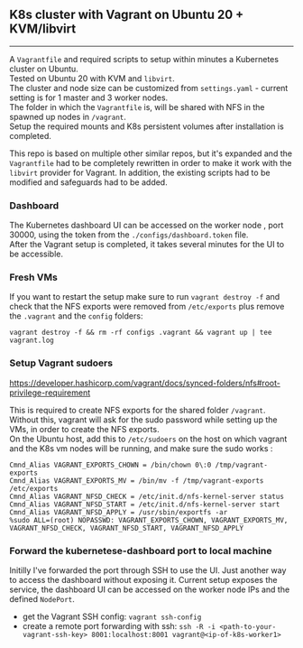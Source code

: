 ## K8s cluster with Vagrant on Ubuntu 20 + KVM/libvirt
---


A `Vagrantfile` and required scripts to setup within minutes a Kubernetes cluster on Ubuntu.  
Tested on Ubuntu 20 with KVM and `libvirt`.  
The cluster and node size can be customized from `settings.yaml` - current setting is for 1 master and 3 worker nodes.  
The folder in which the `Vagrantfile` is, will be shared with NFS in the spawned up nodes in `/vagrant`.  
Setup the required mounts and K8s persistent volumes after installation is completed.

  
This repo is based on multiple other similar repos, but it's expanded and the `Vagrantfile` had to be completely rewritten in order to make it work with the `libvirt` provider for Vagrant. In addition, the existing scripts had to be modified and safeguards had to be added.

### Dashboard 

The Kubernetes dashboard UI can be accessed on the worker node , port 30000, using the token from the `./configs/dashboard.token` file.  
After the Vagrant setup is completed, it takes several minutes for the UI to be accessible.

### Fresh VMs

If you want to restart the setup make sure to run `vagrant destroy -f` and check that the NFS exports were removed from `/etc/exports` plus remove the `.vagrant` and the `config` folders:  

`vagrant destroy -f && rm -rf configs .vagrant && vagrant up | tee vagrant.log`

### Setup Vagrant sudoers

https://developer.hashicorp.com/vagrant/docs/synced-folders/nfs#root-privilege-requirement

This is required to create NFS exports for the shared folder `/vagrant`.  Without this, vagrant will ask for the sudo password while setting up the VMs, in order to create the NFS exports.  
On the Ubuntu host, add this to `/etc/sudoers` on the host on which vagrant and the K8s vm nodes will be running, and make sure the sudo works :
```
Cmnd_Alias VAGRANT_EXPORTS_CHOWN = /bin/chown 0\:0 /tmp/vagrant-exports
Cmnd_Alias VAGRANT_EXPORTS_MV = /bin/mv -f /tmp/vagrant-exports /etc/exports
Cmnd_Alias VAGRANT_NFSD_CHECK = /etc/init.d/nfs-kernel-server status
Cmnd_Alias VAGRANT_NFSD_START = /etc/init.d/nfs-kernel-server start
Cmnd_Alias VAGRANT_NFSD_APPLY = /usr/sbin/exportfs -ar
%sudo ALL=(root) NOPASSWD: VAGRANT_EXPORTS_CHOWN, VAGRANT_EXPORTS_MV, VAGRANT_NFSD_CHECK, VAGRANT_NFSD_START, VAGRANT_NFSD_APPLY

```

### Forward the kubernetese-dashboard port to local machine

Initilly I've forwarded the port through SSH to use the UI. Just another way to access the dashboard without exposing it.
Current setup exposes the service, the dashboard UI can be accessed on the worker node IPs and the defined `NodePort`.

- get the Vagrant SSH config: `vagrant ssh-config`
- create a remote port forwarding with ssh: `ssh -R -i <path-to-your-vagrant-ssh-key> 8001:localhost:8001 vagrant@<ip-of-k8s-worker1>`